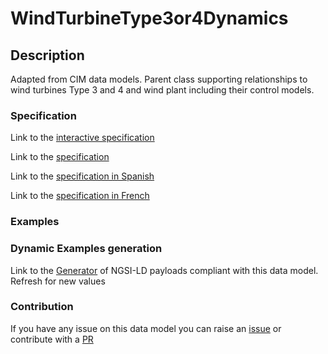 # WindTurbineType3or4Dynamics

## Description 

Adapted from CIM data models. Parent class supporting relationships to wind turbines Type 3 and 4 and wind plant including their control models.
### Specification

Link to the [interactive specification](https://swagger.lab.fiware.org/?url=https://smart-data-models.github.io/dataModel.EnergyCIM/WindTurbineType3or4Dynamics/swagger.yaml)

Link to the [specification](https://smart-data-models.github.io/dataModel.EnergyCIM/WindTurbineType3or4Dynamics/doc/spec.md)

Link to the [specification in Spanish](https://smart-data-models.github.io/dataModel.EnergyCIM/WindTurbineType3or4Dynamics/doc/spec_ES.md)

Link to the [specification in French](https://smart-data-models.github.io/dataModel.EnergyCIM/WindTurbineType3or4Dynamics/doc/spec_FR.md)
### Examples
### Dynamic Examples generation

Link to the [Generator](https://smartdatamodels.org/extra/ngsi-ld_generator_v0.91.php?schemaUrl=https://raw.githubusercontent.com/smart-data-models/dataModel.EnergyCIM/master/WindTurbineType3or4Dynamics/schema.json&email=info@smartdatamodels.org) of NGSI-LD payloads compliant with this data model. Refresh for new values
### Contribution

 If you have any issue on this data model you can raise an [issue](https://github.com/smart-data-models/dataModel.EnergyCIM/issues)  or contribute with a [PR](https://github.com/smart-data-models/dataModel.EnergyCIM/pulls)